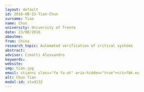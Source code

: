 ```yaml
---
layout: default 
id: 2016-08-23-Tian-Chun
surname: Tian
name: Chun
university: University of Trento
date: 23/08/2016
aboutme: 
from: China
research_topic: Automated verification of critical systems
abstract: 
advisor: Cimatti Alessandro
keywords: 
website: 
img: tian.jpg
email: ctian<i class="fa fa-at" aria-hidden="true"></i>fbk.eu
alt: Chun Tian
modal-id: stud132
---
```


